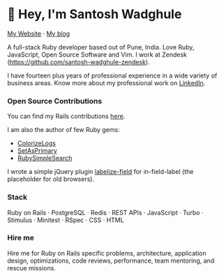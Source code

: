 # 👋 Hey, I'm Santosh Wadghule

[My Website](https://mechanicles.com) · [My blog](https://blog.mechanicles.com)

A full-stack Ruby developer based out of Pune, India. Love Ruby, JavaScript, 
Open Source Software and Vim. I work at Zendesk (https://github.com/santosh-wadghule-zendesk).

I have fourteen plus years of professional experience in a wide variety of 
business areas. Know more about my professional work on 
[LinkedIn](https://www.linkedin.com/in/santosh-wadghule).

### Open Source Contributions

You can find my Rails contributions [here](http://contributors.rubyonrails.org/contributors/santosh-wadghule/commits).

I am also the author of few Ruby gems:

- [ColorizeLogs](https://github.com/mechanicles/colorize_logs)
- [SetAsPrimary](https://github.com/mechanicles/set_as_primary)
- [RubySimpleSearch](https://github.com/mechanicles/ruby_simple_search)

I wrote a simple jQuery plugin [labelize-field](https://github.com/mechanicles/labelize-field)
for in-field-label (the placeholder for old browsers).

### Stack
Ruby on Rails · PostgreSQL · Redis · REST APIs · JavaScript · Turbo · Stimulus · Minitest · RSpec · CSS · HTML

### Hire me

Hire me for Ruby on Rails specific problems, architecture, application design,
optimizations, code reviews, performance, team mentoring, and rescue missions.
